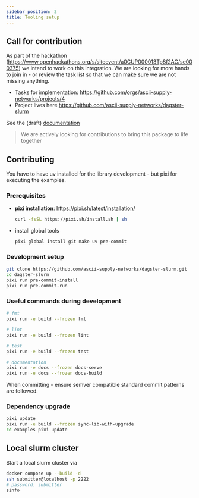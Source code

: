 ```yaml
---
sidebar_position: 2
title: Tooling setup
---
```


## Call for contribution

As part of the hackathon (https://www.openhackathons.org/s/siteevent/a0CUP000013Tp8f2AC/se000375) we intend to work on this integration.
We are looking for more hands to join in - or review the task list so that we can make sure we are not missing anything.

- Tasks for implementation: https://github.com/orgs/ascii-supply-networks/projects/4
- Project lives here https://github.com/ascii-supply-networks/dagster-slurm

See the (draft) [documentation](https://ascii-supply-networks.github.io/dagster-slurm/)

> We are actively looking for contributions to bring this package to life together


## Contributing

You have to have uv installed for the library development - but pixi for executing the examples.

### Prerequisites

- **pixi installation**: https://pixi.sh/latest/installation/
  ```bash
  curl -fsSL https://pixi.sh/install.sh | sh
  ````
- install global tools
  ```bash
  pixi global install git make uv pre-commit
  ```

### Development setup

```bash
git clone https://github.com/ascii-supply-networks/dagster-slurm.git
cd dagster-slurm
pixi run pre-commit-install
pixi run pre-commit-run
```

### Useful commands during development

```bash
# fmt
pixi run -e build --frozen fmt

# lint
pixi run -e build --frozen lint

# test
pixi run -e build --frozen test

# documentation
pixi run -e docs --frozen docs-serve
pixi run -e docs --frozen docs-build
```

When committing - ensure semver compatible standard commit patterns are followed.

### Dependency upgrade

```bash
pixi update
pixi run -e build --frozen sync-lib-with-upgrade
cd examples pixi update
```

## Local slurm cluster

Start a local slurm cluster via

```bash
docker compose up --build -d
ssh submitter@localhost -p 2222
# password: submitter
sinfo
```